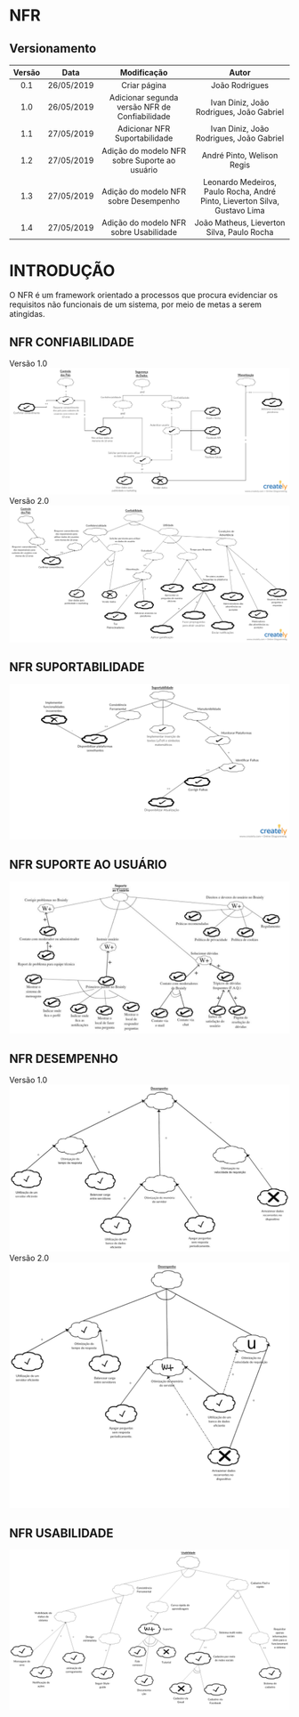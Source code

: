 # NFR

## Versionamento

|  Versão |    Data    | Modificação  | Autor |
|  :----: | :--------: | :---------:  | :------: |
|    0.1  | 26/05/2019 | Criar página | João Rodrigues |
|    1.0  | 26/05/2019 | Adicionar segunda versão NFR de Confiabilidade | Ivan Diniz, João Rodrigues, João Gabriel |
|    1.1  | 27/05/2019 | Adicionar NFR Suportabilidade | Ivan Diniz, João Rodrigues, João Gabriel |
| 1.2 | 27/05/2019 | Adição do modelo NFR sobre Suporte ao usuário | André Pinto, Welison Regis |
| 1.3 | 27/05/2019 | Adição do modelo NFR sobre Desempenho | Leonardo Medeiros, Paulo Rocha, André Pinto, Lieverton Silva, Gustavo Lima |
| 1.4 | 27/05/2019 | Adição do modelo NFR sobre Usabilidade | João Matheus, Lieverton Silva, Paulo Rocha|

# INTRODUÇÃO
O NFR é um framework orientado a processos que procura evidenciar os requisitos não funcionais de um sistema, por meio de metas a serem atingidas.

## NFR CONFIABILIDADE
Versão 1.0
![NRF Confiabilidade](images/nfr/nfr_v1_confiabilidade.png)
Versão 2.0
![NRF Confiabilidade](images/nfr/nfr_v2_confiabilidade.png)

## NFR SUPORTABILIDADE
![NRF Suportabilidade](images/nfr/nfr_v1_suportabilidade.png)

## NFR SUPORTE AO USUÁRIO
![nfr_suporte](images/nfr/nfr_v1_suporte_ao_usuario.jpg)

## NFR DESEMPENHO
Versão 1.0
![nfr_desempenho](images/nfr/nfr_v1_desempenho.jpg)
Versão 2.0
![nfr_desempenho](images/nfr/nfr_v2_desempenho.png)

## NFR USABILIDADE
![nfr_usabilidade](images/nfr/nfr_v1_usabilidade.png)
